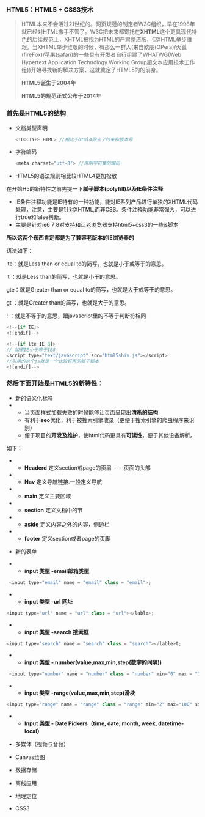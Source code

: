 ### HTML5：HTML5 + CSS3技术

> HTML本来不会活过21世纪的。网页规范的制定者W3C组织，早在1998年就已经对HTML撒手不管了。W3C把未来都寄托在**XHTML**这个更具现代特色的后续规范上，XHTML被视为HTML的严肃整洁版，但XHTML举步维艰。当XHTML举步维艰的时候，有那么一群人\(来自欧朋\(OPera\)/火狐\(fireFox\)/苹果\(safari\)的一些具有开发者自行组建了WHATWG\(Web Hypertext Application Technology Working Group超文本应用技术工作组\)\)开始寻找新的解决方案，这就奠定了HTML5的的前身。
>
> **HTML5诞生于2004年**
>
> **HTML5的规范正式公布于2014年**

### 首先是HTML5的结构

* 文档类型声明

  ```js
  <!DOCTYPE HTML> //相比于html4除去了约束和版本号
  ```

* 字符编码

  ```js
  <meta charset="utf-8"> //声明字符集的编码
  ```

* HTML5的语法规则相比较HTML4更加松散

在开始H5的新特性之前先提一下**腻子脚本\(polyfill\)**以及**IE条件注释**

* IE条件注释功能是IE特有的一种功能，能对IE系列产品进行单独的XHTML代码处理，注意，主要是针对XHTML,而非CSS。条件注释功能非常强大，可以进行true和false判断。
* 主要是针对ie6 7 8对支持和让老浏览器支持html5+css3的一些js脚本

**所以这两个东西肯定都是为了兼容老版本的IE浏览器的**

语法如下：

lte：就是Less than or equal to的简写，也就是小于或等于的意思。

lt ：就是Less than的简写，也就是小于的意思。

gte：就是Greater than or equal to的简写，也就是大于或等于的意思。

gt ：就是Greater than的简写，也就是大于的意思。

! ：就是不等于的意思，跟javascript里的不等于判断符相同

```js
<!--[if IE]>
<![endif]-->

<!--[if lte IE 8]>
// 如果IE小于等于IE8
<script type="text/javascript" src="html5shiv.js"></script>
//引用的这个js就是一个比较好用的腻子脚本
<![endif]-->
```

### 然后下面开始是HTML5的新特性：

* 新的语义化标签
* * 当页面样式加载失败的时候能够让页面呈现出**清晰的结构**
  * 有利于**seo**优化，利于被搜索引擎收录（更便于搜索引擎的爬虫程序来识别）
  * 便于项目的**开发及维护**，使html代码更具有**可读性**，便于其他设备解析。

如下：

* * **Headerd** 定义section或page的页眉-----页面的头部
* * **Nav** 定义导航链接.一般定义导航
* * **main** 定义主要区域
* * **section** 定义文档中的节
* * **aside** 定义内容之外的内容，侧边栏
* * **footer** 定义section或者page的页脚
* 新的表单

* * **input 类型 -email邮箱类型**

```js
 <input type="email" name = "email" class = "email">;
```

* * **input 类型 -url 网址**

```js
<input type="url" name = "url" class = "url"></lable>;
```

* * **input 类型 -search 搜索框**

```js
<input type="search" name = "search" class = "search"></lable>t;
```

* * **input 类型 - number\(value,max,min,step\(数字的间隔\)\)**

```js
 <input type="number" name = "number" class = "number" min="0" max = "100" step = "2">
```

* * **input 类型 -range\(value,max,min,step\)滑块**

```js
<input type="range" name = "range" class = "range" min="2" max="100" step="2">
```

* * **Input 类型 - Date Pickers（time, date, month, week, datetime-local）**
* 多媒体（视频与音频）

* Canvas绘图

* 数据存储

* 离线应用

* 地理定位

* CSS3




